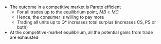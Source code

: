 - The outcome in a competitive market is Pareto efficient
	- For all trades up to the equilibrium point, $MB \ge MC$ 
	- Hence, the consumer is willing to pay more
	- Trading all units up to Q* increases total surplus (increases CS, PS or both)
- At the competitive-market equilibrium, all the potential gains from trade are exhausted